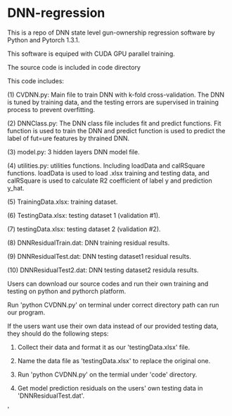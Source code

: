 # DNN-regression
This is a repo of DNN state level gun-ownership regression software by Python and Pytorch 1.3.1.

This software is equiped with CUDA GPU parallel training.

The source code is included in code directory 

This code includes:

(1) CVDNN.py: Main file to train DNN with k-fold cross-validation. The DNN is tuned by training data, and the testing errors are supervised in training process to prevent overfitting.

(2) DNNClass.py: The DNN class file includes fit and predict functions. Fit function is used to train the DNN and predict function is used to predict the label of fut=ure features by thrained DNN.

(3) model.py: 3 hidden layers DNN model file.

(4) utilities.py: utilities functions. Including loadData and calRSquare functions. loadData is used to load .xlsx training and testing data, and calRSquare is used to calculate R2 coefficient of label y and prediction y_hat.

(5) TrainingData.xlsx: training dataset.

(6) TestingData.xlsx: testing dataset 1 (validation #1).

(7) testingData.xlsx: testing dataset 2 (validation #2).

(8) DNNResidualTrain.dat: DNN training residual results.

(9) DNNResidualTest.dat: DNN testing dataset1 residual results.

(10) DNNResidualTest2.dat: DNN testing dataset2 residula results.



Users can download our source codes and run their own training and testing on python and pythorch platform.

Run 'python CVDNN.py' on terminal under correct directory path can run our program.


If the users want use their own data instead of our provided testing data, they should do the following steps:


1. Collect their data and format it as our 'testingData.xlsx' file.

2. Name the data file as 'testingData.xlsx' to replace the original one.

3. Run 'python CVDNN.py' on the termial under 'code' directory.

4. Get model prediction residuals on the users' own testing data in 'DNNResidualTest.dat'.


'

